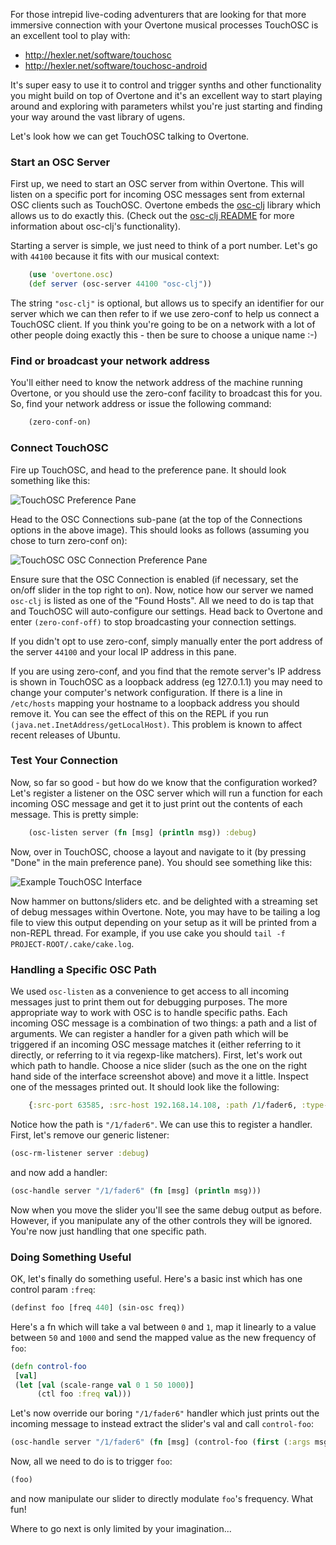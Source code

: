 For those intrepid live-coding adventurers that are looking for that more immersive connection with your Overtone musical processes TouchOSC is an excellent tool to play with:

* http://hexler.net/software/touchosc
* http://hexler.net/software/touchosc-android

It's super easy to use it to control and trigger synths and other functionality you might build on top of Overtone and it's an excellent way to start playing around and exploring with parameters whilst you're just starting and finding your way around the vast library of ugens.

Let's look how we can get TouchOSC talking to Overtone.

### Start an OSC Server

First up, we need to start an OSC server from within Overtone. This will listen on a specific port for incoming OSC messages sent from external OSC clients such as TouchOSC. Overtone embeds the [osc-clj](http://github.com/overtone/osc-clj) library which allows us to do exactly this. (Check out the [osc-clj README](https://github.com/overtone/osc-clj/blob/master/README.md) for more information about osc-clj's functionality).

Starting a server is simple, we just need to think of a port number. Let's go with `44100` because it fits with our musical context:

```clj
    (use 'overtone.osc)
    (def server (osc-server 44100 "osc-clj"))
```

The string `"osc-clj"` is optional, but allows us to specify an identifier for our server which we can then refer to if we use zero-conf to help us connect a TouchOSC client. If you think you're going to be on a network with a lot of other people doing exactly this - then be sure to choose a unique name :-)

### Find or broadcast your network address

You'll either need to know the network address of the machine running Overtone, or you should use the zero-conf facility to broadcast this for you. So, find your network address or issue the following command:

```clj
    (zero-conf-on)
```

### Connect TouchOSC

Fire up TouchOSC, and head to the preference pane. It should look something like this:

![TouchOSC Preference Pane](https://github.com/downloads/overtone/overtone/touchosc-prefs.png)

Head to the OSC Connections sub-pane (at the top of the Connections options in the above image). This should looks as follows (assuming you chose to turn zero-conf on):

![TouchOSC OSC Connection Preference Pane](https://github.com/downloads/overtone/overtone/touchosc-osc-prefs.png)

Ensure sure that the OSC Connection is enabled (if necessary, set the on/off slider in the top right to on). Now, notice how our server we named `osc-clj` is listed as one of the "Found Hosts". All we need to do is tap that and TouchOSC will auto-configure our settings. Head back to Overtone and enter `(zero-conf-off)` to stop broadcasting your connection settings. 

If you didn't opt to use zero-conf, simply manually enter the port address of the server `44100` and your local IP address in this pane.

If you are using zero-conf, and you find that the remote server's IP address is shown in TouchOSC as a loopback address (eg 127.0.1.1) you may need to change your computer's network configuration.  If there is a line in `/etc/hosts` mapping your hostname to a loopback address you should remove it.  You can see the effect of this on the REPL if you run `(java.net.InetAddress/getLocalHost)`.  This problem is known to affect recent releases of Ubuntu.

### Test Your Connection

Now, so far so good - but how do we know that the configuration worked? Let's register a listener on the OSC server which will run a function for each incoming OSC message and get it to just print out the contents of each message. This is pretty simple:

```clj
    (osc-listen server (fn [msg] (println msg)) :debug)
```

Now, over in TouchOSC, choose a layout and navigate to it (by pressing "Done" in the main preference pane). You should see something like this:

![Example TouchOSC Interface](https://github.com/downloads/overtone/overtone/touchosc-interface.png)

Now hammer on buttons/sliders etc. and be delighted with a streaming set of debug messages within Overtone. Note, you may have to be tailing a log file to view this output depending on your setup as it will be printed from a non-REPL thread. For example, if you use cake you should `tail -f PROJECT-ROOT/.cake/cake.log`.

### Handling a Specific OSC Path

We used `osc-listen` as a convenience to get access to all incoming messages just to print them out for debugging purposes. The more appropriate way to work with OSC is to handle specific paths. Each incoming OSC message is a combination of two things: a path and a list of arguments. We can register a handler for a given path which will be triggered if an incoming OSC message matches it (either referring to it directly, or referring to it via regexp-like matchers). First, let's work out which path to handle. Choose a nice slider (such as the one on the right hand side of the interface screenshot above) and move it a little. Inspect one of the messages printed out. It should look like the following:

```clj
    {:src-port 63585, :src-host 192.168.14.108, :path /1/fader6, :type-tag f, :args (0.53092784)}
```

Notice how the path is `"/1/fader6"`. We can use this to register a handler. First, let's remove our generic listener:

```clj
(osc-rm-listener server :debug)
```

and now add a handler:

```clj
(osc-handle server "/1/fader6" (fn [msg] (println msg)))
```

Now when you move the slider you'll see the same debug output as before. However, if you manipulate any of the other controls they will be ignored. You're now just handling that one specific path.

### Doing Something Useful

OK, let's finally do something useful. Here's a basic inst which has one control param `:freq`:

```clj
(definst foo [freq 440] (sin-osc freq))
```

Here's a fn which will take a val between `0` and `1`, map it linearly to a value between `50` and `1000` and send the mapped value as the new frequency of `foo`:

```clj
(defn control-foo 
 [val] 
 (let [val (scale-range val 0 1 50 1000)]
      (ctl foo :freq val)))
```

Let's now override our boring `"/1/fader6"` handler which just prints out the incoming message to instead extract the slider's val and call `control-foo`:

```clj
(osc-handle server "/1/fader6" (fn [msg] (control-foo (first (:args msg)))))
```

Now, all we need to do is to trigger `foo`:

```clj
(foo)
```

and now manipulate our slider to directly modulate `foo`'s frequency. What fun!

Where to go next is only limited by your imagination...


